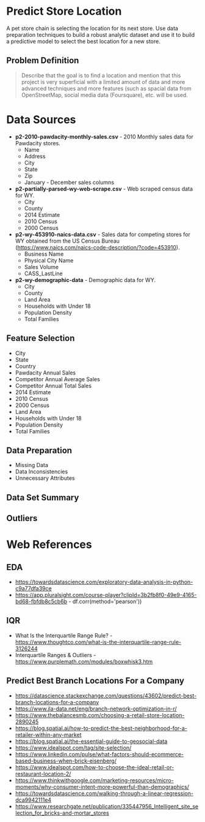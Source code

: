 # Predict Store Location

A pet store chain is selecting the location for its next store. Use data preparation techniques to build a robust analytic dataset and 
use it to build a predictive model to select the best location for a new store.

## Problem Definition

> Describe that the goal is to find a location and mention that this project is very superficial with a limited amount of data and more 
advanced techniques and more features (such as spacial data from OpenStreetMap, social media data (Foursquare), etc. will be used.

# Data Sources

- **p2-2010-pawdacity-monthly-sales.csv** - 2010 Monthly sales data for Pawdacity stores.
	* Name
	* Address
	* City
	* State
	* Zip
	* January - December sales columns
- **p2-partially-parsed-wy-web-scrape.csv** - Web scraped census data for WY.
	* City
	* County
	* 2014 Estimate
	* 2010 Census
	* 2000 Census
- **p2-wy-453910-naics-data.csv** - Sales data for competing stores for WY obtained from the US Census Bureau (https://www.naics.com/naics-code-description/?code=453910).
	* Business Name
	* Physical City Name
	* Sales Volume
	* CASS_LastLine
- **p2-wy-demographic-data** - Demographic data for WY.
	* City
	* County
	* Land Area
	* Households with Under 18
	* Population Density
	* Total Families

## Feature Selection

- City
- State
- Country
- Pawdacity Annual Sales
- Competitor Annual Average Sales
- Competitor Annual Total Sales
- 2014 Estimate
- 2010 Census
- 2000 Census
- Land Area
- Households with Under 18
- Population Density
- Total Families

## Data Preparation

- Missing Data
- Data Inconsistencies
- Unnecessary Attributes

## Data Set Summary

## Outliers

# Web References

## EDA
- https://towardsdatascience.com/exploratory-data-analysis-in-python-c9a77dfa39ce
- https://app.pluralsight.com/course-player?clipId=3b2fb8f0-49e9-4165-bd68-fbfdb8c5cb6b - df.corr(method='pearson'))

## IQR
- What Is the Interquartile Range Rule? - https://www.thoughtco.com/what-is-the-interquartile-range-rule-3126244
- Interquartile Ranges & Outliers - https://www.purplemath.com/modules/boxwhisk3.htm

## Predict Best Branch Locations For a Company
- https://datascience.stackexchange.com/questions/43602/predict-best-branch-locations-for-a-company
- https://www.jla-data.net/eng/branch-network-optimization-in-r/
- https://www.thebalancesmb.com/choosing-a-retail-store-location-2890245
- https://blog.spatial.ai/how-to-predict-the-best-neighborhood-for-a-retailer-within-any-market
- https://blog.spatial.ai/the-essential-guide-to-geosocial-data
- https://www.idealspot.com/tag/site-selection/
- https://www.linkedin.com/pulse/what-factors-should-ecommerce-based-business-when-brick-eisenberg/
- https://www.idealspot.com/how-to-choose-the-ideal-retail-or-restaurant-location-2/
- https://www.thinkwithgoogle.com/marketing-resources/micro-moments/why-consumer-intent-more-powerful-than-demographics/
- https://towardsdatascience.com/walking-through-a-linear-regression-dca9942111e4
- https://www.researchgate.net/publication/335447956_Intelligent_site_selection_for_bricks-and-mortar_stores